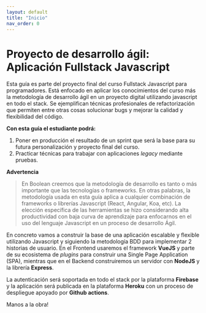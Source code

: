 ```yaml
---
layout: default
title: "Inicio"
nav_order: 0
---
```

# Proyecto de desarrollo ágil: Aplicación Fullstack Javascript 

Esta guía es parte del proyecto final del curso Fullstack Javascript para programadores. Está enfocado en aplicar los conocimientos del curso más la metodología de desarrollo ágil en un proyecto digital utilizando javascript en todo el stack. Se ejemplifican técnicas profesionales de refactorización que permiten entre otras cosas solucionar bugs y mejorar la calidad y flexibilidad del código. 

**Con esta guía el estudiante podrá:**

  1) Poner en producción el resultado de un sprint que será la base para su futura personalización y proyecto final del curso. 
  2) Practicar técnicas para trabajar con aplicaciones *legacy* mediante pruebas. 

**Advertencia**
> En Boolean creemos que la metodología de desarrollo es tanto o más importante que las tecnologías o frameworks. En otras palabras, la metodología usada en esta guía aplica a cualquier combinación de frameworks o librerías Javascript (React, Angular, Koa, etc). La elección específica de las herramientas se hizo considerando alta productividad con baja curva de aprendizaje para enfocarnos en el uso del lenguaje Javascript en un proceso de desarrollo Ágil.   

En concreto vamos a construir la base de una aplicación escalable y flexible utilizando Javascript y siguiendo la metodología BDD para implementar 2 historias de usuario. En el Frontend usaremos el framework **VueJS** y parte de su ecosistema de *plugins* para construir una Single Page Application (SPA), mientras que en el Backend construiremos un servidor con **NodeJS** y la librería **Express**. 

La autenticación será soportada en todo el stack por la plataforma **Firebase** y la aplicación será publicada en la plataforma **Heroku** con un proceso de despliegue apoyado por **Github actions**.

Manos a la obra!
